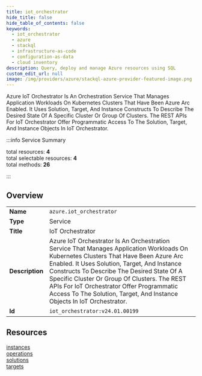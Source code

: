 ```yaml
---
title: iot_orchestrator
hide_title: false
hide_table_of_contents: false
keywords:
  - iot_orchestrator
  - azure
  - stackql
  - infrastructure-as-code
  - configuration-as-data
  - cloud inventory
description: Query, deploy and manage Azure resources using SQL
custom_edit_url: null
image: /img/providers/azure/stackql-azure-provider-featured-image.png
---
```

Azure IoT Orchestrator Is An Orchestration Service That Manages Application Workloads On Kubernetes Clusters That Have Been Azure Arc Enabled. It Uses Solution, Target, And Instance Constructs To Describe The Desired State Of A Specific Cluster Or Group Of Clusters. The REST APIs For IoT Orchestrator Offer Programmatic Access To The Solution, Target, And Instance Objects In IoT Orchestrator.  
    
:::info Service Summary

<div class="row">
<div class="providerDocColumn">
<span>total resources:&nbsp;<b>4</b></span><br />
<span>total selectable resources:&nbsp;<b>4</b></span><br />
<span>total methods:&nbsp;<b>26</b></span><br />
</div>
</div>

:::

## Overview
<table><tbody>
<tr><td><b>Name</b></td><td><code>azure.iot_orchestrator</code></td></tr>
<tr><td><b>Type</b></td><td>Service</td></tr>
<tr><td><b>Title</b></td><td>IoT Orchestrator</td></tr>
<tr><td><b>Description</b></td><td>Azure IoT Orchestrator Is An Orchestration Service That Manages Application Workloads On Kubernetes Clusters That Have Been Azure Arc Enabled. It Uses Solution, Target, And Instance Constructs To Describe The Desired State Of A Specific Cluster Or Group Of Clusters. The REST APIs For IoT Orchestrator Offer Programmatic Access To The Solution, Target, And Instance Objects In IoT Orchestrator.</td></tr>
<tr><td><b>Id</b></td><td><code>iot_orchestrator:v24.01.00199</code></td></tr>
</tbody></table>

## Resources
<div class="row">
<div class="providerDocColumn">
<a href="/providers/azure/iot_orchestrator/instances/">instances</a><br />
<a href="/providers/azure/iot_orchestrator/operations/">operations</a><br />
</div>
<div class="providerDocColumn">
<a href="/providers/azure/iot_orchestrator/solutions/">solutions</a><br />
<a href="/providers/azure/iot_orchestrator/targets/">targets</a><br />
</div>
</div>
